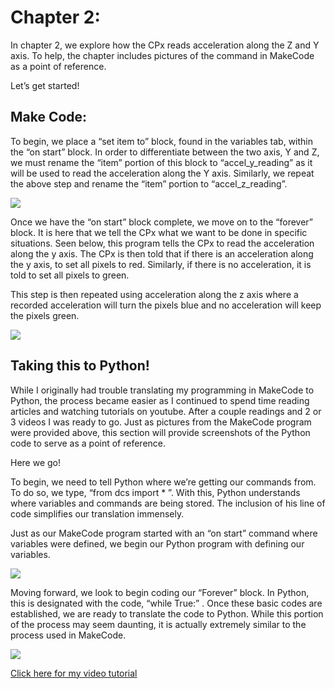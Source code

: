 # Chapter 2:

In chapter 2, we explore how the CPx reads acceleration along the Z and Y axis. To help, the chapter includes pictures of the command in MakeCode as a point of reference.

Let’s get started!

## Make Code:

To begin, we place a “set item to” block, found in the variables tab, within the “on start” block. In order to differentiate between the two axis, Y and Z, we must rename the “item” portion of this block to “accel_y_reading” as it will be used to read the acceleration along the Y axis. Similarly, we repeat the above step and rename the “item” portion to “accel_z_reading”.

**![](https://lh6.googleusercontent.com/oQGFd27xzXMw1fSd9annc6klVxow4x8o61o556AhQV0iMauWv_FETZU4qUL3TuCIdlWIrfEII82zg4YAnw6jL41MdhWsdm149NKqID74oMYwe8tcMGUDRo1mC0MkdEApg_gzE1oQ)**

Once we have the “on start” block complete, we move on to the “forever” block. It is here that we tell the CPx what we want to be done in specific situations. Seen below, this program tells the CPx to read the acceleration along the y axis. The CPx is then told that if there is an acceleration along the y axis, to set all pixels to red. Similarly, if there is no acceleration, it is told to set all pixels to green.

  

This step is then repeated using acceleration along the z axis where a recorded acceleration will turn the pixels blue and no acceleration will keep the pixels green.

**![](https://lh4.googleusercontent.com/XR-T-mcO3lbnVoXUczqwVecVu-NFjiaM3gg8nGjZVVs95JJcaOfgvpx_8eSlXQrIU1qFSlpH0RBMXipF7U2hmUt4qgZK9IJXhioiRiUkjnnoxC27cdRDH9axSxhg4QNMqLShqrKE)**

## Taking this to Python!

While I originally had trouble translating my programming in MakeCode to Python, the process became easier as I continued to spend time reading articles and watching tutorials on youtube. After a couple readings and 2 or 3 videos I was ready to go. Just as pictures from the MakeCode program were provided above, this section will provide screenshots of the Python code to serve as a point of reference.

Here we go!


To begin, we need to tell Python where we’re getting our commands from. To do so, we type, “from dcs import * ”. With this, Python understands where variables and commands are being stored. The inclusion of his line of code simplifies our translation immensely.

Just as our MakeCode program started with an “on start” command where variables were defined, we begin our Python program with defining our variables.

**![](https://lh3.googleusercontent.com/2_LSD1gQDT2e-XudPblmxwLA8Kcahl2Nut5O098emzmnq71-5EQXPcoGchiqt0lFXh1Q-QTe3Bz78QZTdvCrNMC3IeqnYSHdj28KhTlHRwEW3f67Aek95MifjW9YtJbHOFxOrMLX)**
 
 Moving forward, we look to begin coding our “Forever” block. In Python, this is designated with the code, “while True:” . Once these basic codes are established, we are ready to translate the code to Python. While this portion of the process may seem daunting, it is actually extremely similar to the process used in MakeCode.
 
 **![](https://lh6.googleusercontent.com/-BZdVbo_l3fYTONrPVmcZeNyplwvkr04pM3pZWw-L09d3Ebc7mYhnS_m7_v0Y3EpyAyOagecT_AE7aAl1oFf1S3ZWeG-VO2LRq16zfcqpw5w-EbONs80HJdjk23saKQCV1WB7lYY)**
 
 [Click here for my video tutorial](https://www.useloom.com/share/cad7bdd123b2466a9f80573c251c60a4)

